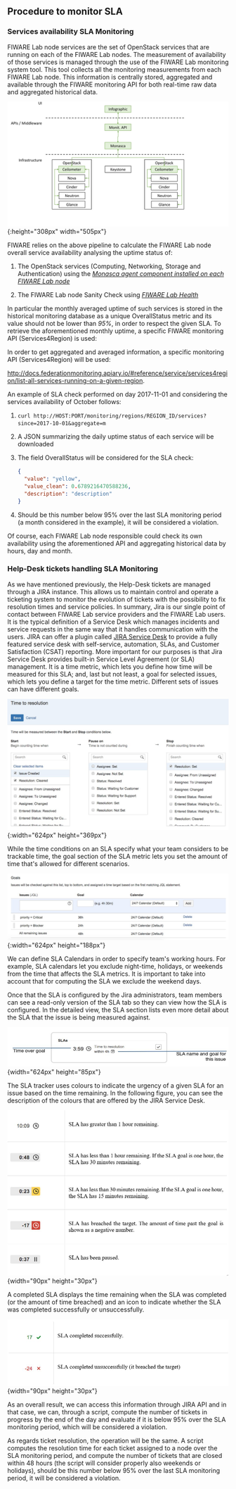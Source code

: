 ## Procedure to monitor SLA

### Services availability SLA Monitoring

FIWARE Lab node services are the set of OpenStack services that are
running on each of the FIWARE Lab nodes. The measurement of availability
of those services is managed through the use of the FIWARE Lab
monitoring system tool. This tool collects all the monitoring measurements 
from each FIWARE Lab node. This information is centrally stored, aggregated 
and available through the FIWARE monitoring API for both real-time raw data 
and aggregated historical data.

![](media/image24.jpg){:height="308px" width="505px"}

FIWARE relies on the above pipeline to calculate the FIWARE Lab node
overall service availability analysing the uptime status of:

1.  The OpenStack services (Computing, Networking, Storage and
    Authentication) using the [*Monasca agent component installed on
    each FIWARE Lab
    node*](https://github.com/SmartInfrastructures/ceilometer-plugin-fiware#monasca-agent)

2.  The FIWARE Lab node Sanity Check using [*FIWARE Lab
    Health*](https://fi-health.lab.fiware.org/)

In particular the monthly averaged uptime of such services is stored in
the historical monitoring database as a unique OverallStatus metric and
its value should not be lower than *95%*, in order to respect the given
SLA. To retrieve the aforementioned monthly uptime, a specific FIWARE
monitoring API (Services4Region) is used:

In order to get aggregated and averaged information, a specific
monitoring API (Services4Region) will be used:

<http://docs.federationmonitoring.apiary.io/#reference/service/services4region/list-all-services-running-on-a-given-region>.

An example of SLA check performed on day 2017-11-01 and considering the
services availability of October follows:

1)  ``curl http://HOST:PORT/monitoring/regions/REGION_ID/services?since=2017-10-01&aggregate=m``

2)  A JSON summarizing the daily uptime status of each service will be
    downloaded

3)  The field OverallStatus will be considered for the SLA check:

    ```json
    {
      "value": "yellow",
      "value_clean": 0.6789216470588236,
      "description": "description"
    }
    ```

4)  Should be this number below 95% over the last SLA monitoring period
    (a month considered in the example), it will be considered a
    violation.

Of course, each FIWARE Lab node responsible could check its own
availability using the aforementioned API and aggregating historical
data by hours, day and month.

### Help-Desk tickets handling SLA Monitoring

As we have mentioned previously, the Help-Desk tickets are managed
through a JIRA instance. This allows us to maintain control and operate
a ticketing system to monitor the evolution of tickets with the
possibility to fix resolution times and service policies. In summary,
Jira is our single point of contact between FIWARE Lab service providers
and the FIWARE Lab users. It is the typical definition of a Service Desk
which manages incidents and service requests in the same way that it
handles communication with the users. JIRA can offer a plugin called
[JIRA Service Desk](https://www.atlassian.com/software/jira/service-desk)
to provide a fully featured service desk with self-service, automation,
SLAs, and Customer Satisfaction (CSAT) reporting. More important for our
purposes is that Jira Service Desk provides built-in Service Level
Agreement (or SLA) management. It is a time metric, which lets you
define how time will be measured for this SLA; and, last but not least,
a goal for selected issues, which lets you define a target for the time
metric. Different sets of issues can have different goals.

![](media/image25.jpg){:width="624px" height="369px"}

While the time conditions on an SLA specify what your team considers to
be trackable time, the goal section of the SLA metric lets you set the
amount of time that's allowed for different scenarios.

![](media/image26.jpg){:width="624px" height="188px"}

We can define SLA Calendars in order to specify team's working hours.
For example, SLA calendars let you exclude night-time, holidays, or
weekends from the time that affects the SLA metrics. It is important to
take into account that for computing the SLA we exclude the weekend
days.

Once that the SLA is configured by the Jira administrators, team members
can see a read-only version of the SLA tab so they can view how the SLA
is configured. In the detailed view, the SLA section lists even more
detail about the SLA that the issue is being measured against.

![](media/image27.jpg){width="624px" height="85px"}

The SLA tracker uses colours to indicate the urgency of a given SLA for
an issue based on the time remaining. In the following figure, you can
see the description of the colours that are offered by the JIRA Service
Desk.

![very good|512x397,50%](media/image28.jpg){width="90px" height="30px"}

A completed SLA displays the time remaining when the SLA was completed
(or the amount of time breached) and an icon to indicate whether the SLA
was completed successfully or unsuccessfully.

![](media/image29.jpg){width="90px" height="30px"}

As an overall result, we can access this information through JIRA API
and in that case, we can, through a script, compute the number of
tickets in progress by the end of the day and evaluate if it is below
95% over the SLA monitoring period, which will be considered a
violation.

As regards ticket resolution, the operation will be the same. A script
computes the resolution time for each ticket assigned to a node over the
SLA monitoring period, and compute the number of tickets that are closed
within 48 hours (the script will consider properly also weekends or
holidays), should be this number below 95% over the last SLA monitoring
period, it will be considered a violation.

